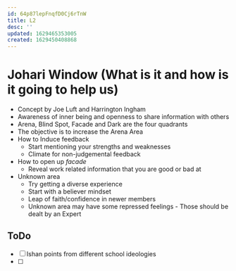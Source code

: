 ```yaml
---
id: 64p87lepFnqfD0Cj6rTnW
title: L2
desc: ''
updated: 1629465353005
created: 1629450408868
---
```


# Johari Window (What is it and how is it going to help us)
* Concept by Joe Luft and Harrington Ingham
* Awareness of inner being and openness to share information with others 
* Arena, Blind Spot, Facade and Dark are the four quadrants
*  The objective is to increase the Arena Area
*  How to Induce feedback
   *  Start mentioning your strengths and weaknesses 
   *  Climate for non-judgemental feedback 
* How to open up _facade_
  * Reveal work related information that you are good or bad at 
* Unknown area 
  * Try getting a diverse experience 
  * Start with a believer mindset 
  * Leap of faith/confidence in newer members 
  * Unknown area may have some repressed feelings - Those should be dealt by an Expert 
## **ToDo**
- [ ] Ishan points from different school ideologies 
- [ ] 
